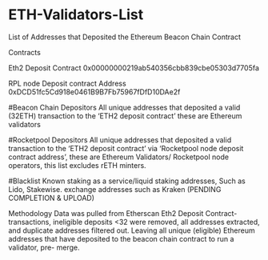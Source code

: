 # ETH-Validators-List
List of Addresses that Deposited the Ethereum Beacon Chain Contract 

Contracts 

Eth2 Deposit Contract
0x00000000219ab540356cbb839cbe05303d7705fa

RPL node Deposit contract Address
0xDCD51fc5Cd918e0461B9B7Fb75967fDfD10DAe2f

#Beacon Chain Depositors 
All unique addresses that deposited a valid (32ETH) transaction to the ‘ETH2 deposit contract’ these are Ethereum validators 

#Rocketpool Depositors 
All unique addresses that deposited a valid transaction to the ‘ETH2 deposit contract’ via ‘Rocketpool node deposit contract address’, these are Ethereum Validators/ Rocketpool node operators, this list excludes rETH minters.

#Blacklist 
Known staking as a service/liquid staking addresses, Such as Lido, Stakewise. exchange addresses such as Kraken
(PENDING COMPLETION & UPLOAD)


Methodology 
Data was pulled from Etherscan Eth2 Deposit Contract- transactions, ineligible deposits <32 were removed, all addresses extracted, and duplicate addresses filtered out.
Leaving all unique (eligible) Ethereum addresses that have deposited to the beacon chain contract to run a validator, pre- merge.
